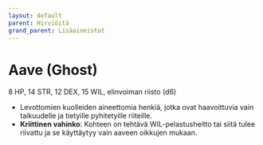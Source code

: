 ```yaml
---
layout: default
parent: Hirviöitä
grand_parent: Lisäaineistot
---
```


# Aave (Ghost)

8 HP, 14 STR, 12 DEX, 15 WIL, elinvoiman riisto (d6)

- Levottomien kuolleiden aineettomia henkiä, jotka ovat haavoittuvia vain taikuudelle ja tietyille pyhitetyille riiteille.
- **Kriittinen vahinko**: Kohteen on tehtävä WIL-pelastusheitto tai siitä tulee riivattu ja se käyttäytyy vain aaveen oikkujen mukaan.
